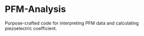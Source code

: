 # PFM-Analysis
Purpose-crafted code for interpreting PFM data and calculating piezoelectric coefficient.
